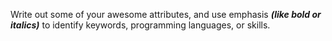Write out some of your awesome attributes, and use emphasis ***(like bold or italics)*** to identify keywords, programming languages, or skills. 
